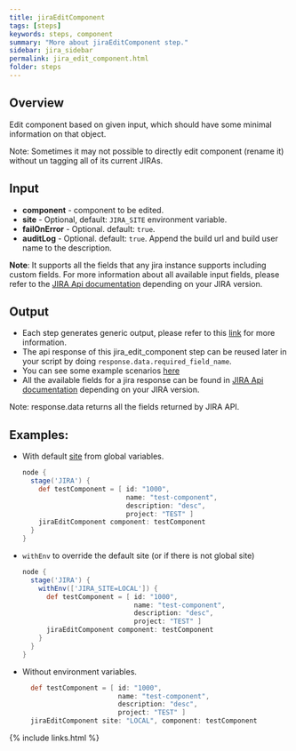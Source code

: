 ```yaml
---
title: jiraEditComponent
tags: [steps]
keywords: steps, component
summary: "More about jiraEditComponent step."
sidebar: jira_sidebar
permalink: jira_edit_component.html
folder: steps
---
```


## Overview

Edit component based on given input, which should have some minimal information on that object.

Note: Sometimes it may not possible to directly edit component (rename it) without un tagging all of its current JIRAs.

## Input

* **component** - component to be edited.
* **site** - Optional, default: `JIRA_SITE` environment variable.
* **failOnError** - Optional. default: `true`.
* **auditLog** - Optional. default: `true`. Append the build url and build user name to the description.

**Note**: It supports all the fields that any jira instance supports including custom fields. For more information about all available input fields, please refer to the [JIRA Api documentation](https://docs.atlassian.com/jira/REST/) depending on your JIRA version.

## Output

* Each step generates generic output, please refer to this [link](config.html#common-response--error-handling) for more information.
* The api response of this jira_edit_component step can be reused later in your script by doing `response.data.required_field_name`.
* You can see some example scenarios [here](https://jenkinsci.github.io/jira-steps-plugin/common_usages.html)
* All the available fields for a jira response can be found in [JIRA Api documentation](https://docs.atlassian.com/jira/REST/) depending on your JIRA version.

Note: response.data returns all the fields returned by JIRA API.

## Examples:

* With default [site](config#environment-variables) from global variables.

  ```groovy
  node {
    stage('JIRA') {
      def testComponent = [ id: "1000",
                            name: "test-component",
                            description: "desc",
                            project: "TEST" ]
      jiraEditComponent component: testComponent
    }
  }
  ```
* `withEnv` to override the default site (or if there is not global site)

  ```groovy
  node {
    stage('JIRA') {
      withEnv(['JIRA_SITE=LOCAL']) {
        def testComponent = [ id: "1000",
                              name: "test-component",
                              description: "desc",
                              project: "TEST" ]
        jiraEditComponent component: testComponent
      }
    }
  }
  ```
* Without environment variables.

  ```groovy
    def testComponent = [ id: "1000",
                          name: "test-component",
                          description: "desc",
                          project: "TEST" ]
    jiraEditComponent site: "LOCAL", component: testComponent
  ```

{% include links.html %}
